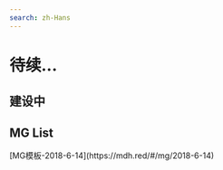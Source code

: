 ```yaml
---
search: zh-Hans
---
```


# 待续...

## 建设中

## MG List
<p class="tip">
[MG模板-2018-6-14](https://mdh.red/#/mg/2018-6-14)
</p>